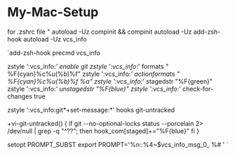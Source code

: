 # My-Mac-Setup
for .zshrc file 
"
autoload -Uz compinit && compinit
autoload -Uz add-zsh-hook
autoload -Uz vcs_info

`add-zsh-hook precmd vcs_info

zstyle ':vcs_info:*' enable git
zstyle ':vcs_info:*' formats " %F{cyan}%c%u(%b)%f"
zstyle ':vcs_info:*' actionformats " %F{cyan}%c%u(%b)%f %a"
zstyle ':vcs_info:*' stagedstr "%F{green}"
zstyle ':vcs_info:*' unstagedstr "%F{blue}"
zstyle ':vcs_info:*' check-for-changes true

zstyle ':vcs_info:git*+set-message:*' hooks git-untracked

+vi-git-untracked() {
  if git --no-optional-locks status --porcelain 2> /dev/null | grep -q "^??"; then
    hook_com[staged]+="%F{blue}"
  fi
}

setopt PROMPT_SUBST
export PROMPT='%n::%4~$vcs_info_msg_0_ %# ' `
